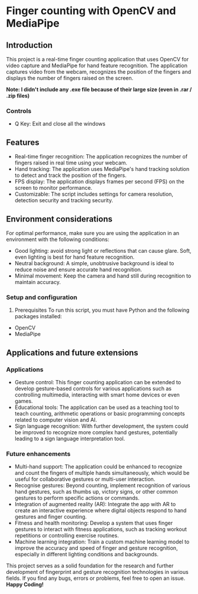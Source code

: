 # Finger counting with OpenCV and MediaPipe

## Introduction
This project is a real-time finger counting application that uses OpenCV for video capture and MediaPipe for hand feature recognition. The application captures video from the webcam, recognizes the position of the fingers and displays the number of fingers raised on the screen.

**Note: I didn't include any .exe file because of their large size (even in .rar / .zip files)**

### Controls
- Q Key: Exit and close all the windows 

## Features
- Real-time finger recognition: The application recognizes the number of fingers raised in real time using your webcam.
- Hand tracking: The application uses MediaPipe's hand tracking solution to detect and track the position of the fingers.
- FPS display: The application displays frames per second (FPS) on the screen to monitor performance.
- Customizable: The script includes settings for camera resolution, detection security and tracking security.

## Environment considerations
For optimal performance, make sure you are using the application in an environment with the following conditions:

- Good lighting: avoid strong light or reflections that can cause glare. Soft, even lighting is best for hand feature recognition.
- Neutral background: A simple, unobtrusive background is ideal to reduce noise and ensure accurate hand recognition.
- Minimal movement: Keep the camera and hand still during recognition to maintain accuracy.

### Setup and configuration
1. Prerequisites
To run this script, you must have Python and the following packages installed:
- OpenCV
- MediaPipe

## Applications and future extensions

### Applications
- Gesture control: This finger counting application can be extended to develop gesture-based controls for various applications such as controlling multimedia, interacting with smart home devices or even games.
- Educational tools: The application can be used as a teaching tool to teach counting, arithmetic operations or basic programming concepts related to computer vision and AI.
- Sign language recognition: With further development, the system could be improved to recognize more complex hand gestures, potentially leading to a sign language interpretation tool.

### Future enhancements
- Multi-hand support: The application could be enhanced to recognize and count the fingers of multiple hands simultaneously, which would be useful for collaborative gestures or multi-user interaction.
- Recognise gestures: Beyond counting, implement recognition of various hand gestures, such as thumbs up, victory signs, or other common gestures to perform specific actions or commands.
- Integration of augmented reality (AR): Integrate the app with AR to create an interactive experience where digital objects respond to hand gestures and finger counting.
- Fitness and health monitoring: Develop a system that uses finger gestures to interact with fitness applications, such as tracking workout repetitions or controlling exercise routines.
- Machine learning integration: Train a custom machine learning model to improve the accuracy and speed of finger and gesture recognition, especially in different lighting conditions and backgrounds.

This project serves as a solid foundation for the research and further development of fingerprint and gesture recognition technologies in various fields. If you find any bugs, errors or problems, feel free to open an issue. **Happy Coding!**
